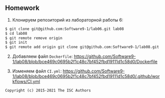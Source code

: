 ## Homework

1. Клонируем репозиторий из лабораторной работы 6:

```sh
$ git clone git@github.com:Software9-1/lab06.git lab08
$ cd lab08
$ git remote remove origin
$ git init
$ git remote add origin git clone git@github.com:Software9-1/lab08.git
```

2. Добавляем файл `Dockerfile`: https://github.com/Software9-1/lab08/blob/bce469c0695b2f1c48c7bf452fbd19111d1c58d0/Dockerfile

3. Изменяем файл `CI.yml`: https://github.com/Software9-1/lab08/blob/bce469c0695b2f1c48c7bf452fbd19111d1c58d0/.github/workflows/CI.yml


```
Copyright (c) 2015-2021 The ISC Authors
```
